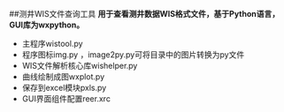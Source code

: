 ##测井WIS文件查询工具
__用于查看测井数据WIS格式文件，基于Python语言，GUI库为wxpython。__

* 主程序wistool.py
* 程序图标img.py ，image2py.py可将目录中的图片转换为py文件
* WIS文件解析核心库wishelper.py
* 曲线绘制成图wxplot.py
* 保存到excel模块pxls.py
* GUI界面组件配置reer.xrc
 